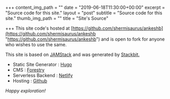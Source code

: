 +++
content_img_path = ""
date = "2019-06-18T11:30:00+00:00"
excerpt = "Source code for this site."
layout = "post"
subtitle = "Source code for this site."
thumb_img_path = ""
title = "Site's Source"

+++
This site code's hosted at [https://github.com/shermisaurus/ankeshb](https://github.com/shermisaurus/ankeshb "https://github.com/shermisaurus/ankeshb") and is open to fork for anyone who wishes to use the same.

This site is based on [JAMStack](https://jamstack.org/ "JAMStack") and was generated by [Stackbit.](https://www.stackbit.com/ "Stackbit")

* Static Site Generator :  [Hugo](https://gohugo.io/)
* CMS : [Forestry](https://forestry.io/)
* Serverless Backend : [Netlify](https://www.netlify.com/)
* Hosting : [Github](https://github.com/)

_Happy exploration!_